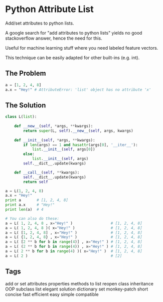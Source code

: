 Python Attribute List
=====================

Add/set attributes to python lists.

A google search for "add attributes to python lists" yields no good stackoverflow answer,
hence the need for this.

Useful for machine learning stuff where you need labeled feature vectors. 

This technique can be easily adapted for other built-ins (e.g. int).

The Problem
-----------

```Python
a = [1, 2, 4, 8]
a.x = "Hey!" # AttributeError: 'list' object has no attribute 'x'
```

The Solution
------------

```Python
class L(list):
 
    def __new__(self, *args, **kwargs):
        return super(L, self).__new__(self, args, kwargs)
 
    def __init__(self, *args, **kwargs):
        if len(args) == 1 and hasattr(args[0], '__iter__'):
            list.__init__(self, args[0])
        else:
            list.__init__(self, args)
        self.__dict__.update(kwargs)

    def __call__(self, **kwargs):
        self.__dict__.update(kwargs)
        return self

a = L(1, 2, 4, 8)
a.x = "Hey!"
print a       # [1, 2, 4, 8]
print a.x     # "Hey!"
print len(a)  # 4

# You can also do these:
a = L( 1, 2, 4, 8 , x="Hey!" )                 # [1, 2, 4, 8]
a = L( 1, 2, 4, 8 )( x="Hey!" )                # [1, 2, 4, 8]
a = L( [1, 2, 4, 8] , x="Hey!" )               # [1, 2, 4, 8]
a = L( {1, 2, 4, 8} , x="Hey!" )               # [1, 2, 4, 8]
a = L( [2 ** b for b in range(4)] , x="Hey!" ) # [1, 2, 4, 8]
a = L( (2 ** b for b in range(4)) , x="Hey!" ) # [1, 2, 4, 8]
a = L( 2 ** b for b in range(4) )( x="Hey!" )  # [1, 2, 4, 8]
a = L( 2 )                                     # [2]
```

Tags
----

add or set attributes properties methods to list reopen class inheritance OOP subclass list elegant solution dictionary set monkey-patch short concise fast efficient easy simple compatible
